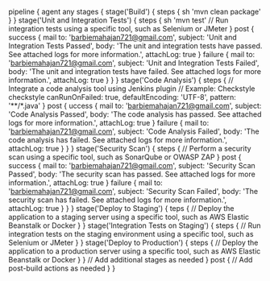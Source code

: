 pipeline {
    agent any
    stages {
        stage('Build') {
            steps {
                sh 'mvn clean package'
            }
        }
        stage('Unit and Integration Tests') {
            steps {
                sh 'mvn test'
                // Run integration tests using a specific tool, such as Selenium or JMeter
            }
            post {
                success {
                    mail to: 'barbiemahajan721@gmail.com',
                         subject: 'Unit and Integration Tests Passed',
                         body: 'The unit and integration tests have passed. See attached logs for more information.',
                         attachLog: true
                }
                failure {
                    mail to: 'barbiemahajan721@gmail.com',
                         subject: 'Unit and Integration Tests Failed',
                         body: 'The unit and integration tests have failed. See attached logs for more information.',
                         attachLog: true
                }
            }
        }
        stage('Code Analysis') {
            steps {
                // Integrate a code analysis tool using Jenkins plugin
                // Example: Checkstyle
                checkstyle canRunOnFailed: true, defaultEncoding: 'UTF-8', pattern: '**/*.java'
            }
            post {
            uccess {
                    mail to: 'barbiemahajan721@gmail.com',
                         subject: 'Code Analysis Passed',
                         body: 'The code analysis has passed. See attached logs for more information.',
                         attachLog: true
                }
                failure {
                    mail to: 'barbiemahajan721@gmail.com',
                         subject: 'Code Analysis Failed',
                         body: 'The code analysis has failed. See attached logs for more information.',
                         attachLog: true
                }
            }
        }
        stage('Security Scan') {
            steps {
                // Perform a security scan using a specific tool, such as SonarQube or OWASP ZAP
            }
            post {
                success {
                    mail to: 'barbiemahajan721@gmail.com',
                         subject: 'Security Scan Passed',
                         body: 'The security scan has passed. See attached logs for more information.',
                         attachLog: true
                }
                failure {
                    mail to: 'barbiemahajan721@gmail.com',
                         subject: 'Security Scan Failed',
                         body: 'The security scan has failed. See attached logs for more information.',
                         attachLog: true
                }
            }
        }
        stage('Deploy to Staging') {
        teps {
                // Deploy the application to a staging server using a specific tool, such as AWS Elastic Beanstalk or Docker
            }
        }
        stage('Integration Tests on Staging') {
            steps {
                // Run integration tests on the staging environment using a specific tool, such as Selenium or JMeter
            }
        }
        stage('Deploy to Production') {
            steps {
                // Deploy the application to a production server using a specific tool, such as AWS Elastic Beanstalk or Docker
            }
        }
        // Add additional stages as needed
    }
    post {
        // Add post-build actions as needed
    }
}
